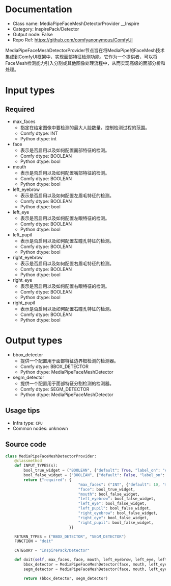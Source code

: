 
# Documentation
- Class name: MediaPipeFaceMeshDetectorProvider __Inspire
- Category: InspirePack/Detector
- Output node: False
- Repo Ref: https://github.com/comfyanonymous/ComfyUI

MediaPipeFaceMeshDetectorProvider节点旨在将MediaPipe的FaceMesh技术集成到ComfyUI框架中，实现面部特征检测功能。它作为一个提供者，可以将FaceMesh检测能力引入分割或其他图像处理流程中，从而实现高级的面部分析和处理。

# Input types
## Required
- max_faces
    - 指定在给定图像中要检测的最大人脸数量，控制检测过程的范围。
    - Comfy dtype: INT
    - Python dtype: int
- face
    - 表示是否启用以及如何配置面部特征的检测。
    - Comfy dtype: BOOLEAN
    - Python dtype: bool
- mouth
    - 表示是否启用以及如何配置嘴部特征的检测。
    - Comfy dtype: BOOLEAN
    - Python dtype: bool
- left_eyebrow
    - 表示是否启用以及如何配置左眉毛特征的检测。
    - Comfy dtype: BOOLEAN
    - Python dtype: bool
- left_eye
    - 表示是否启用以及如何配置左眼特征的检测。
    - Comfy dtype: BOOLEAN
    - Python dtype: bool
- left_pupil
    - 表示是否启用以及如何配置左瞳孔特征的检测。
    - Comfy dtype: BOOLEAN
    - Python dtype: bool
- right_eyebrow
    - 表示是否启用以及如何配置右眉毛特征的检测。
    - Comfy dtype: BOOLEAN
    - Python dtype: bool
- right_eye
    - 表示是否启用以及如何配置右眼特征的检测。
    - Comfy dtype: BOOLEAN
    - Python dtype: bool
- right_pupil
    - 表示是否启用以及如何配置右瞳孔特征的检测。
    - Comfy dtype: BOOLEAN
    - Python dtype: bool

# Output types
- bbox_detector
    - 提供一个配置用于面部特征边界框检测的检测器。
    - Comfy dtype: BBOX_DETECTOR
    - Python dtype: MediaPipeFaceMeshDetector
- segm_detector
    - 提供一个配置用于面部特征分割检测的检测器。
    - Comfy dtype: SEGM_DETECTOR
    - Python dtype: MediaPipeFaceMeshDetector


## Usage tips
- Infra type: `CPU`
- Common nodes: unknown


## Source code
```python
class MediaPipeFaceMeshDetectorProvider:
    @classmethod
    def INPUT_TYPES(s):
        bool_true_widget = ("BOOLEAN", {"default": True, "label_on": "enable", "label_off": "disable"})
        bool_false_widget = ("BOOLEAN", {"default": False, "label_on": "enable", "label_off": "disable"})
        return {"required": {
                                "max_faces": ("INT", {"default": 10, "min": 1, "max": 50, "step": 1}),
                                "face": bool_true_widget,
                                "mouth": bool_false_widget,
                                "left_eyebrow": bool_false_widget,
                                "left_eye": bool_false_widget,
                                "left_pupil": bool_false_widget,
                                "right_eyebrow": bool_false_widget,
                                "right_eye": bool_false_widget,
                                "right_pupil": bool_false_widget,
                            }}

    RETURN_TYPES = ("BBOX_DETECTOR", "SEGM_DETECTOR")
    FUNCTION = "doit"

    CATEGORY = "InspirePack/Detector"

    def doit(self, max_faces, face, mouth, left_eyebrow, left_eye, left_pupil, right_eyebrow, right_eye, right_pupil):
        bbox_detector = MediaPipeFaceMeshDetector(face, mouth, left_eyebrow, left_eye, left_pupil, right_eyebrow, right_eye, right_pupil, max_faces, is_segm=False)
        segm_detector = MediaPipeFaceMeshDetector(face, mouth, left_eyebrow, left_eye, left_pupil, right_eyebrow, right_eye, right_pupil, max_faces, is_segm=True)

        return (bbox_detector, segm_detector)

```
